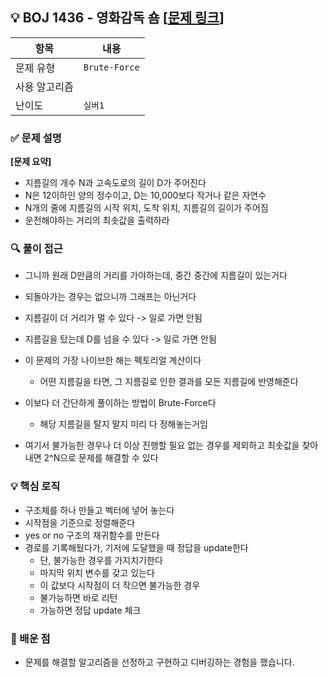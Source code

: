 ## 💡 BOJ 1436 - 영화감독 숌 [[문제 링크](https://www.acmicpc.net/problem/1436)]

| 항목 | 내용 |
|------|------|
| 문제 유형 | `Brute-Force` |
| 사용 알고리즘 |  |
| 난이도 | `실버1` |

### ✅ 문제 설명
**[문제 요약]**

- 지름길의 개수 N과 고속도로의 길이 D가 주어진다
- N은 12이하인 양의 정수이고, D는 10,000보다 작거나 같은 자연수
- N개의 줄에 지름길의 시작 위치, 도착 위치, 지름길의 길이가 주어짐
- 운전해야하는 거리의 최솟값을 출력하라

### 🔍 풀이 접근
- 그니까 원래 D만큼의 거리를 가야하는데, 중간 중간에 지름길이 있는거다
- 되돌아가는 경우는 없으니까 그래프는 아닌거다
- 지름길이 더 거리가 멀 수 있다 -> 일로 가면 안됨
- 지름길을 탔는데 D를 넘을 수 있다 -> 일로 가면 안됨

- 이 문제의 가장 나이브한 해는 펙토리얼 계산이다
  - 어떤 지름길을 타면, 그 지름길로 인한 결과를 모든 지름길에 반영해준다

- 이보다 더 간단하게 풀이하는 방법이 Brute-Force다
  - 해당 지름길을 탈지 말지 미리 다 정해놓는거임
 - 여기서 불가능한 경우나 더 이상 진행할 필요 없는 경우를 제외하고 최솟값을 찾아내면 2^N으로 문제를 해결할 수 있다


### 💡 핵심 로직
- 구조체를 하나 만들고 벡터에 넣어 놓는다
- 시작점을 기준으로 정렬해준다
- yes or no 구조의 재귀함수를 만든다
- 경로를 기록해뒀다가, 기저에 도달했을 때 정답을 update한다
  - 단, 불가능한 경우를 가지치기한다
  - 마지막 위치 변수를 갖고 있는다
  - 이 값보다 시작점이 더 작으면 불가능한 경우
  - 불가능하면 바로 리턴
  - 가능하면 정답 update 체크

### 📌 배운 점
- 문제를 해결할 알고리즘을 선정하고 구현하고 디버깅하는 경험을 했습니다.